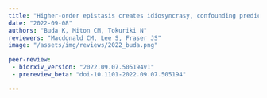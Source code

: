 ```yaml
---
title: "Higher-order epistasis creates idiosyncrasy, confounding predictions in protein evolution"
date: "2022-09-08"
authors: "Buda K, Miton CM, Tokuriki N"
reviewers: "Macdonald CM, Lee S, Fraser JS"
image: "/assets/img/reviews/2022_buda.png"

peer-review:
 - biorxiv_version: "2022.09.07.505194v1"
 - prereview_beta: "doi-10.1101-2022.09.07.505194"

---
```

